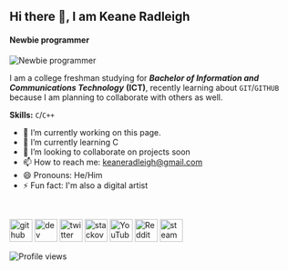 ## Hi there 👋, I am Keane Radleigh
#### Newbie programmer
![Newbie programmer](https://user-images.githubusercontent.com/103168649/163583305-ed423694-ff37-4c0f-85b9-922bcf1cfe42.jpg)


I am a college freshman studying for ***Bachelor of Information and Communications Technology*** **(ICT)**, recently learning about `GIT`/`GITHUB` because I am planning to collaborate with others as well.

**Skills:** `C`/`C++`

  - 🔭 I’m currently working on this page. 
  - 🌱 I’m currently learning C 
  - 👯 I’m looking to collaborate on projects soon 
  - 📫 How to reach me: keaneradleigh@gmail.com 
  - 😄 Pronouns: He/Him 
  - ⚡ Fun fact: I'm also a digital artist
  
</br>

[<img src='https://cdn.jsdelivr.net/npm/simple-icons@3.0.1/icons/github.svg' alt='github' height='40'>](https://github.com/keanekiller)  [<img src='https://cdn.jsdelivr.net/npm/simple-icons@3.0.1/icons/hashnode.svg' alt='dev' height='40'>](https://hashnode.com/@keaneradleigh)  [<img src='https://cdn.jsdelivr.net/npm/simple-icons@3.0.1/icons/twitter.svg' alt='twitter' height='40'>](https://twitter.com/keane_radleigh)  [<img src='https://cdn.jsdelivr.net/npm/simple-icons@3.0.1/icons/stackoverflow.svg' alt='stackoverflow' height='40'>](https://stackoverflow.com/users/18813259)  [<img src='https://cdn.jsdelivr.net/npm/simple-icons@3.0.1/icons/youtube.svg' alt='YouTube' height='40'>](https://www.youtube.com/channel/UC-02Z1_iMaQzo1jybmnNMRg)  [<img src='https://cdn.jsdelivr.net/npm/simple-icons@3.0.1/icons/reddit.svg' alt='Reddit' height='40'>](https://www.reddit.com/user/keanekiller)  [<img src='https://cdn.jsdelivr.net/npm/simple-icons@3.0.1/icons/steam.svg' alt='steam' height='40'>](https://steamcommunity.com/profiles/76561198154180416)  

![Profile views](https://gpvc.arturio.dev/keanekiller)  

<!---
keanekiller/keanekiller is a ✨ special ✨ repository because its `README.md` (this file) appears on your GitHub profile.
You can click the Preview link to take a look at your changes.
--->
